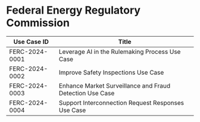 # Federal Energy Regulatory Commission
| Use Case ID | Title |
| ----------- | ----- |
| FERC-2024-0001 | Leverage AI in the Rulemaking Process Use Case |
| FERC-2024-0002 | Improve Safety Inspections Use Case |
| FERC-2024-0003 | Enhance Market Surveillance and Fraud Detection Use Case |
| FERC-2024-0004 | Support Interconnection Request Responses Use Case |
